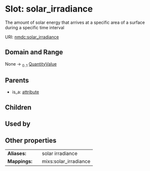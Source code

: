 
# Slot: solar_irradiance


The amount of solar energy that arrives at a specific area of a surface during a specific time interval

URI: [nmdc:solar_irradiance](https://microbiomedata/meta/solar_irradiance)


## Domain and Range

None &#8594;  <sub>0..1</sub> [QuantityValue](QuantityValue.md)

## Parents

 *  is_a: [attribute](attribute.md)

## Children


## Used by


## Other properties

|  |  |  |
| --- | --- | --- |
| **Aliases:** | | solar irradiance |
| **Mappings:** | | mixs:solar_irradiance |

